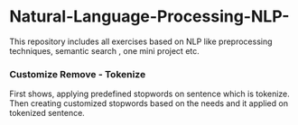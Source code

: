 # Natural-Language-Processing-NLP-
This repository includes all exercises based on NLP like preprocessing techniques, semantic search , one mini project etc.

### Customize Remove - Tokenize

First shows, applying predefined stopwords on sentence which is tokenize. Then creating customized stopwords based on the needs and it applied on tokenized sentence.
